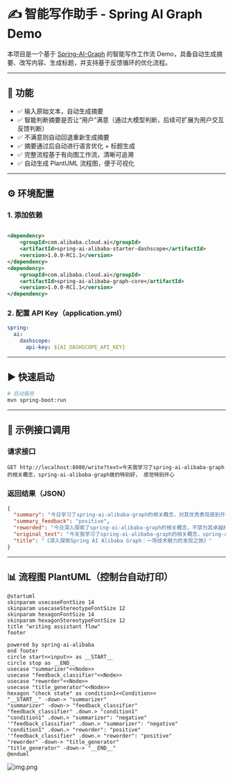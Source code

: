 # ✍️ 智能写作助手 - Spring AI Graph Demo

本项目是一个基于 [Spring-AI-Graph](https://github.com/alibaba/spring-ai-alibaba/tree/main/spring-ai-alibaba-graph)
的智能写作工作流 Demo，具备自动生成摘要、改写内容、生成标题，并支持基于反馈循环的优化流程。

---

## 🚀 功能

- ✅ 输入原始文本，自动生成摘要
- ✅ 智能判断摘要是否让“用户”满意（通过大模型判断，后续可扩展为用户交互反馈判断）
- ✅ 不满意则自动回退重新生成摘要
- ✅ 摘要通过后自动进行语言优化 + 标题生成
- ✅ 完整流程基于有向图工作流，清晰可追溯
- ✅ 自动生成 PlantUML 流程图，便于可视化

---

## ⚙️ 环境配置

### 1. 添加依赖

```xml

<dependency>
    <groupId>com.alibaba.cloud.ai</groupId>
    <artifactId>spring-ai-alibaba-starter-dashscope</artifactId>
    <version>1.0.0-RC1.1</version>
</dependency>
<dependency>
    <groupId>com.alibaba.cloud.ai</groupId>
    <artifactId>spring-ai-alibaba-graph-core</artifactId>
    <version>1.0.0-RC1.1</version>
</dependency>
```

### 2. 配置 API Key（application.yml）

```yaml
spring:
  ai:
    dashscope:
      api-key: ${AI_DASHSCOPE_API_KEY}
```

---

## ▶️ 快速启动

```bash
# 启动服务
mvn spring-boot:run
```

---

## 🧪 示例接口调用

### 请求接口

```
GET http://localhost:8080/write?text=今天我学习了spring-ai-alibaba-graph的相关概念，spring-ai-alibaba-graph做的特别好， 感觉特别开心
```

### 返回结果（JSON）

```json
{
  "summary": "今日学习了spring-ai-alibaba-graph的相关概念，对其优秀表现感到开心。",
  "summary_feedback": "positive",
  "reworded": "今日深入探索了spring-ai-alibaba-graph的相关概念，不禁为其卓越的表现而感到由衷欣喜。这一学习旅程不仅充实了我的知识库，更让我领略到这一技术的独特魅力与无限潜力。",
  "original_text": "今天我学习了spring-ai-alibaba-graph的相关概念，spring-ai-alibaba-graph做的特别好， 感觉特别开心",
  "title": "《深入探索Spring AI Alibaba Graph：一场技术魅力的发现之旅》"
}
```

---

## 📊 流程图 PlantUML（控制台自动打印）

```plantuml
@startuml
skinparam usecaseFontSize 14
skinparam usecaseStereotypeFontSize 12
skinparam hexagonFontSize 14
skinparam hexagonStereotypeFontSize 12
title "writing assistant flow"
footer

powered by spring-ai-alibaba
end footer
circle start<<input>> as __START__
circle stop as __END__
usecase "summarizer"<<Node>>
usecase "feedback_classifier"<<Node>>
usecase "reworder"<<Node>>
usecase "title_generator"<<Node>>
hexagon "check state" as condition1<<Condition>>
"__START__" -down-> "summarizer"
"summarizer" -down-> "feedback_classifier"
"feedback_classifier" .down.> "condition1"
"condition1" .down.> "summarizer": "negative"
'"feedback_classifier" .down.> "summarizer": "negative"
"condition1" .down.> "reworder": "positive"
'"feedback_classifier" .down.> "reworder": "positive"
"reworder" -down-> "title_generator"
"title_generator" -down-> "__END__"
@enduml
```

![img.png](img.png)


